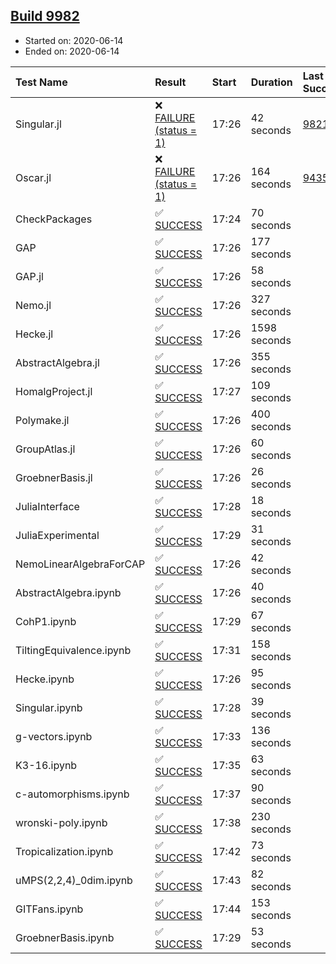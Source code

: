 ## [Build 9982](https://oscarci.mathematik.uni-kl.de/job/oscar/9982/)

* Started on: 2020-06-14
* Ended on: 2020-06-14

| Test Name    | Result | Start | Duration | Last Success | First Failure |
|:-------------|:-------|:------|:---------|:-------------|:--------------|
| Singular.jl | ❌ [FAILURE (status = 1)](https://oscarci.mathematik.uni-kl.de/job/oscar/9982/artifact/logs/build-9982/Singular.jl.log) | 17:26 | 42 seconds | [9821](https://oscarci.mathematik.uni-kl.de/job/oscar/9821/) | [9822](https://oscarci.mathematik.uni-kl.de/job/oscar/9822/) |
| Oscar.jl | ❌ [FAILURE (status = 1)](https://oscarci.mathematik.uni-kl.de/job/oscar/9982/artifact/logs/build-9982/Oscar.jl.log) | 17:26 | 164 seconds | [9435](https://oscarci.mathematik.uni-kl.de/job/oscar/9435/) | [9436](https://oscarci.mathematik.uni-kl.de/job/oscar/9436/) |
| CheckPackages | ✅ [SUCCESS](https://oscarci.mathematik.uni-kl.de/job/oscar/9982/artifact/logs/build-9982/CheckPackages.log) | 17:24 | 70 seconds |  |  |
| GAP | ✅ [SUCCESS](https://oscarci.mathematik.uni-kl.de/job/oscar/9982/artifact/logs/build-9982/GAP.log) | 17:26 | 177 seconds |  |  |
| GAP.jl | ✅ [SUCCESS](https://oscarci.mathematik.uni-kl.de/job/oscar/9982/artifact/logs/build-9982/GAP.jl.log) | 17:26 | 58 seconds |  |  |
| Nemo.jl | ✅ [SUCCESS](https://oscarci.mathematik.uni-kl.de/job/oscar/9982/artifact/logs/build-9982/Nemo.jl.log) | 17:26 | 327 seconds |  |  |
| Hecke.jl | ✅ [SUCCESS](https://oscarci.mathematik.uni-kl.de/job/oscar/9982/artifact/logs/build-9982/Hecke.jl.log) | 17:26 | 1598 seconds |  |  |
| AbstractAlgebra.jl | ✅ [SUCCESS](https://oscarci.mathematik.uni-kl.de/job/oscar/9982/artifact/logs/build-9982/AbstractAlgebra.jl.log) | 17:26 | 355 seconds |  |  |
| HomalgProject.jl | ✅ [SUCCESS](https://oscarci.mathematik.uni-kl.de/job/oscar/9982/artifact/logs/build-9982/HomalgProject.jl.log) | 17:27 | 109 seconds |  |  |
| Polymake.jl | ✅ [SUCCESS](https://oscarci.mathematik.uni-kl.de/job/oscar/9982/artifact/logs/build-9982/Polymake.jl.log) | 17:26 | 400 seconds |  |  |
| GroupAtlas.jl | ✅ [SUCCESS](https://oscarci.mathematik.uni-kl.de/job/oscar/9982/artifact/logs/build-9982/GroupAtlas.jl.log) | 17:26 | 60 seconds |  |  |
| GroebnerBasis.jl | ✅ [SUCCESS](https://oscarci.mathematik.uni-kl.de/job/oscar/9982/artifact/logs/build-9982/GroebnerBasis.jl.log) | 17:26 | 26 seconds |  |  |
| JuliaInterface | ✅ [SUCCESS](https://oscarci.mathematik.uni-kl.de/job/oscar/9982/artifact/logs/build-9982/JuliaInterface.log) | 17:28 | 18 seconds |  |  |
| JuliaExperimental | ✅ [SUCCESS](https://oscarci.mathematik.uni-kl.de/job/oscar/9982/artifact/logs/build-9982/JuliaExperimental.log) | 17:29 | 31 seconds |  |  |
| NemoLinearAlgebraForCAP | ✅ [SUCCESS](https://oscarci.mathematik.uni-kl.de/job/oscar/9982/artifact/logs/build-9982/NemoLinearAlgebraForCAP.log) | 17:26 | 42 seconds |  |  |
| AbstractAlgebra.ipynb | ✅ [SUCCESS](https://oscarci.mathematik.uni-kl.de/job/oscar/9982/artifact/logs/build-9982/AbstractAlgebra.ipynb.log) | 17:26 | 40 seconds |  |  |
| CohP1.ipynb | ✅ [SUCCESS](https://oscarci.mathematik.uni-kl.de/job/oscar/9982/artifact/logs/build-9982/CohP1.ipynb.log) | 17:29 | 67 seconds |  |  |
| TiltingEquivalence.ipynb | ✅ [SUCCESS](https://oscarci.mathematik.uni-kl.de/job/oscar/9982/artifact/logs/build-9982/TiltingEquivalence.ipynb.log) | 17:31 | 158 seconds |  |  |
| Hecke.ipynb | ✅ [SUCCESS](https://oscarci.mathematik.uni-kl.de/job/oscar/9982/artifact/logs/build-9982/Hecke.ipynb.log) | 17:26 | 95 seconds |  |  |
| Singular.ipynb | ✅ [SUCCESS](https://oscarci.mathematik.uni-kl.de/job/oscar/9982/artifact/logs/build-9982/Singular.ipynb.log) | 17:28 | 39 seconds |  |  |
| g-vectors.ipynb | ✅ [SUCCESS](https://oscarci.mathematik.uni-kl.de/job/oscar/9982/artifact/logs/build-9982/g-vectors.ipynb.log) | 17:33 | 136 seconds |  |  |
| K3-16.ipynb | ✅ [SUCCESS](https://oscarci.mathematik.uni-kl.de/job/oscar/9982/artifact/logs/build-9982/K3-16.ipynb.log) | 17:35 | 63 seconds |  |  |
| c-automorphisms.ipynb | ✅ [SUCCESS](https://oscarci.mathematik.uni-kl.de/job/oscar/9982/artifact/logs/build-9982/c-automorphisms.ipynb.log) | 17:37 | 90 seconds |  |  |
| wronski-poly.ipynb | ✅ [SUCCESS](https://oscarci.mathematik.uni-kl.de/job/oscar/9982/artifact/logs/build-9982/wronski-poly.ipynb.log) | 17:38 | 230 seconds |  |  |
| Tropicalization.ipynb | ✅ [SUCCESS](https://oscarci.mathematik.uni-kl.de/job/oscar/9982/artifact/logs/build-9982/Tropicalization.ipynb.log) | 17:42 | 73 seconds |  |  |
| uMPS(2,2,4)_0dim.ipynb | ✅ [SUCCESS](https://oscarci.mathematik.uni-kl.de/job/oscar/9982/artifact/logs/build-9982/uMPS-2-2-4-_0dim.ipynb.log) | 17:43 | 82 seconds |  |  |
| GITFans.ipynb | ✅ [SUCCESS](https://oscarci.mathematik.uni-kl.de/job/oscar/9982/artifact/logs/build-9982/GITFans.ipynb.log) | 17:44 | 153 seconds |  |  |
| GroebnerBasis.ipynb | ✅ [SUCCESS](https://oscarci.mathematik.uni-kl.de/job/oscar/9982/artifact/logs/build-9982/GroebnerBasis.ipynb.log) | 17:29 | 53 seconds |  |  |
